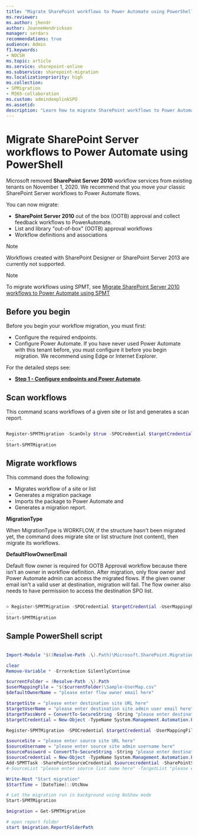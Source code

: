 ```yaml
---
title: "Migrate SharePoint workflows to Power Automate using PowerShell"
ms.reviewer: 
ms.author: jhendr
author: JoanneHendrickson
manager: serdars
recommendations: true
audience: Admin
f1.keywords:
- NOCSH
ms.topic: article
ms.service: sharepoint-online
ms.subservice: sharepoint-migration
ms.localizationpriority: high
ms.collection:
- SPMigration
- M365-collaboration
ms.custom: admindeeplinkSPO
ms.assetid: 
description: "Learn how to migrate SharePoint workflows to Power Automate using PowerShell cmdlets."
---
```



# Migrate SharePoint Server workflows to Power Automate using PowerShell

Microsoft removed **SharePoint Server 2010** workflow services from existing tenants on November 1, 2020. We recommend that you move your classic SharePoint Server workflows to Power Automate flows. 

You can now migrate:

- **SharePoint Server 2010** out of the box (OOTB) approval and collect feedback workflows to PowerAutomate.
- List and library "out-of-box" (OOTB) approval workflows
- Workflow definitions and associations

>[!Note]
> Workflows created with SharePoint Designer or SharePoint Server 2013 are currently not supported.

>[!Note]
>To migrate workflows using SPMT, see [Migrate SharePoint Server 2010 workflows to Power Automate using SPMT](spmt-workflow-overview.md)

## Before you begin

Before you begin your workflow migration, you must first:

- Configure the required endpoints. 
- Configure Power Automate. If you have never used Power Automate with this tenant before, you must configure it before you begin migration. We recommend using Edge or Internet Explorer.

For the detailed steps see:
- [**Step 1 - Configure endpoints and Power Automate**](spmt-workflow-step1.md).

## Scan workflows

This command scans workflows of a given site or list and generates a scan report. 

```powershell

Register-SPMTMigration -ScanOnly $true -SPOCredential $targetCredential -UserMappingFile $userMappingFile -MigrationType WORKFLOW -DefaultFlowOwnerEmail  $defaultOwnerName -Force
...
Start-SPMTMigration

```

## Migrate workflows

This command does the following:

-  Migrates workflow of a site or list
-  Generates a migration package
-  Imports the package to Power Automate and 
-  Generates a migration report. 

**MigrationType**

When MigrationType is WORKFLOW, if the structure hasn't been migrated yet, the command does migrate site or list structure (not content), then migrate its workflows.

**DefaultFlowOwnerEmail**

Default flow owner is required for OOTB Approval workflow because there isn’t an owner in workflow definition. After migration, only flow owner and Power Automate admin can access the migrated flows. If the given owner email isn't a valid user at destination, migration will fail. The flow owner also needs to have permission to access the destination SPO list.

```powershell

> Register-SPMTMigration -SPOCredential $targetCredential -UserMappingFile $userMappingFile -MigrationType WORKFLOW -DefaultFlowOwnerEmail $defaultOwnerName -Force
...
Start-SPMTMigration

```


## Sample PowerShell script

```powershell

Import-Module "$((Resolve-Path .\).Path)\Microsoft.SharePoint.MigrationTool.PowerShell.dll"

clear
Remove-Variable * -ErrorAction SilentlyContinue

$currentFolder = (Resolve-Path .\).Path
$userMappingFile = "$($currentFolder)\Sample-UserMap.csv"
$defaultOwnerName = "please enter flow owner email here"

$targetSite = "please enter destination site URL here"
$targetUserName = "please enter destination site admin user email here"
$targetPassWord = ConvertTo-SecureString -String "please enter destination user password here" -AsPlainText -Force 
$targetCredential = New-Object -TypeName System.Management.Automation.PSCredential -ArgumentList $targetUserName, $targetPassWord

Register-SPMTMigration -SPOCredential $targetCredential -UserMappingFile $userMappingFile -IgnoreUpdate -MigrationType WORKFLOW -DefaultFlowOwnerEmail $defaultOwnerName -Force

$sourceSite = "please enter source site URL here"
$sourceUsername = "please enter source site admin username here"
$sourcePassword = ConvertTo-SecureString -String "please enter destination user password here" -AsPlainText -Force
$sourceCredential = New-Object -TypeName System.Management.Automation.PSCredential -ArgumentList $sourceUsername, $sourcePassword
Add-SPMTTask -SharePointSourceCredential $sourcecredential -SharePointSourceSiteUrl $sourceSite -TargetSiteUrl $targetSite `
#-SourceList "please enter source list name here" -TargetList "please enter destination list name here"

Write-Host "Start migration"
$StartTime = [DateTime]::UtcNow

# Let the migration run in background using NoShow mode
Start-SPMTMigration

$migration = Get-SPMTMigration

# open report folder
start $migration.ReportFolderPath

```
